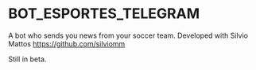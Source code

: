 # BOT_ESPORTES_TELEGRAM
A bot who sends you news from your soccer team. Developed with Silvio Mattos https://github.com/silviomm

Still in beta.
